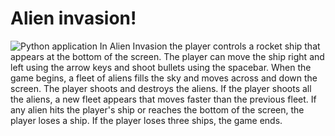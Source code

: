 # Alien invasion!
![Python application](https://github.com/leksoid/py-crash-course-game/workflows/Python%20application/badge.svg)
In Alien Invasion the player controls a rocket ship that appears at the bottom of the screen. 
The player can move the ship right and left using the arrow keys and shoot bullets using the spacebar.
When the game begins, a fleet of aliens fills the sky and moves across and down the screen.
The player shoots and destroys the aliens.
If the player shoots all the aliens, a new fleet appears that moves faster than the previous fleet. If any alien hits the player's ship or reaches the bottom of the screen, the player loses a ship.
If the player loses three ships, the game ends.
